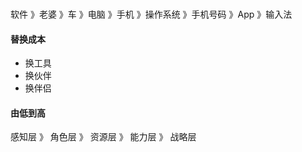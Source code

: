 ###

软件
》老婆 
》车
》电脑
》手机
》操作系统
》手机号码
》App
》输入法

#### 替换成本
+ 换工具  
+ 换伙伴  
+ 换伴侣  

#### 由低到高
感知层 
》 角色层 
》 资源层 
》 能力层 
》 战略层